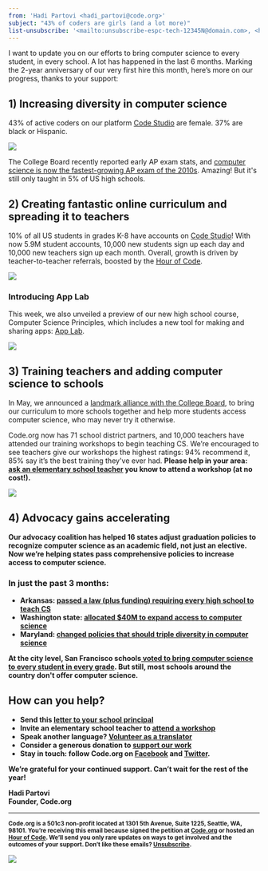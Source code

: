 ```yaml
---
from: 'Hadi Partovi <hadi_partovi@code.org>'
subject: "43% of coders are girls (and a lot more)"
list-unsubscribe: '<mailto:unsubscribe-espc-tech-12345N@domain.com>, <http://domain.com/member/unsubscribe/?listname=espc-tech@domain.com?id=12345N>'
---
```


<p>
I want to update you on our efforts to bring computer science to every student, in every school. A lot has happened in the last 6 months. Marking the 2-year anniversary of our very first hire this month, here’s more on our progress, thanks to your support:
</p>
<h2>
1) Increasing diversity in computer science</h2>
<p>
43% of active coders on our platform <a href="https://studio.code.org/">Code Studio</a> are female. 37% are black or Hispanic.</p>
<a href="http://blog.code.org/post/124017777158/mid-2015-update"><img src="https://code.org/images/infographics/fit-350/diversity-courses.png"></a>
<p>
The College Board recently reported early AP exam stats, and <a href="http://blog.code.org/post/123032125688/apcs-2015">computer science is now the fastest-growing AP exam of the 2010s</a>. Amazing! But it's still only taught in 5% of US high schools.
</p>
<h2>
2) Creating fantastic online curriculum and spreading it to teachers</h2>
<p>
10% of all US students in grades K-8 have accounts on <a href="http://studio.code.org/">Code Studio</a>! With now 5.9M student accounts, 10,000 new students sign up each day and 10,000 new teachers sign up each month. Overall, growth is driven by teacher-to-teacher referrals, boosted by the <a href="http://hourofcode.com/">Hour of Code</a>.
</p>
<a href="http://blog.code.org/post/124017777158/mid-2015-update"><img src="https://code.org/images/email/fit-350/student-accounts.png"></a>
<p>
<h3>Introducing App Lab</h3></p>
<p>
This week, we also unveiled a preview of our new high school course, Computer Science Principles, which includes a new tool for making and sharing apps: <a href="http://code.org/applab">App Lab</a>.<br>
</p>
<a href="https://code.org/educate/applab"><img src="https://code.org/images/email/fit-350/applab.png"></a>
<h2>3) Training teachers and adding computer science to schools</h2>
<p>
In May, we announced a <a href="https://code.org/college-board">landmark alliance with the College Board</a>, to bring our curriculum to more schools together and help more students access computer science, who may never try it otherwise.
</p>
<p>
Code.org now has 71 school district partners, and 10,000 teachers have attended our training workshops to begin teaching CS. We’re encouraged to see teachers give our workshops the highest ratings: 94% recommend it, 85% say it’s the best training they've ever had. <b>Please help in your area: <a href="http://code.org/k5">ask an elementary school teacher</a> you know to attend a workshop (at no cost!).
</p>
<a href="https://code.org/k5"><img src="https://code.org/images/email/fit-350/workshop-map.png"></a>
<h2>
4) Advocacy gains accelerating
</h2>
<p>
Our advocacy coalition has helped 16 states adjust graduation policies to recognize computer science as an academic field, not just an elective. Now we’re helping states pass comprehensive policies to increase access to computer science.</p>
<p>
<h3>In just the past 3 months:
</h3>
</p>
<ul>
<li>
<b>Arkansas:</b>&nbsp;<a href="http://www.wired.com/2015/03/arkansas-computer-science/">passed a law (plus funding) requiring every high school to teach CS</a></li>
<li><b>Washington state:&nbsp;</b><a href="http://blog.code.org/post/122951279913/wa-budget">allocated $40M to expand access to computer science</a></li>
<li><b>Maryland:</b>&nbsp;<a href="http://blog.code.org/post/121123281798/md">changed policies that should triple diversity in computer science</a></li>
</ul>
<p>
At the city level, <b>San Francisco schools</b><a href="http://www.sfusd.edu/en/news/current-news/2015-news-archive/06/board-approves-plans-to-expand-computer-science-curriculum-to-all-grades.html"> voted to bring computer science to every student in every grade</a>. But still, most schools around the country don't offer computer science.</p>
<h2>How can you help?</h2>
<ul>
<li>
Send this <a href="https://code.org/promote/letter">letter to your school principal</a>
</li>
<li>
Invite an elementary school teacher to <a href="http://code.org/k5">attend a workshop</a>
</li>
<li>
Speak another language? <a href="http://code.org/translate">Volunteer as a translator</a>
</li>
<li>
Consider a generous donation to <a href="http://code.org/donate">support our work</a>
</li>
<li>
Stay in touch: follow Code.org on <a href="https://www.facebook.com/Code.org">Facebook</a> and <a href="https://twitter.com/intent/follow?original_referer=https%3A%2F%2Fcode.org%2Fabout&screen_name=codeorg&tw_p=followbutton">Twitter</a>.
</li>
</ul>
<p>
We’re grateful for your continued support. Can’t wait for the rest of the year!
</p>
<p>
<p>
    Hadi Partovi<br />
    Founder, Code.org
    </p>
<p>
<hr/>
<small>
Code.org is a 501c3 non-profit located at 1301 5th Avenue, Suite 1225, Seattle, WA, 98101. You’re receiving this email because signed the petition at <a href="https://code.org/">Code.org</a> or hosted an <a href="https://hourofcode.com/">Hour of Code</a>. We’ll send you only rare updates on ways to get involved and the outcomes of your support. Don’t like these emails? <a href="<%= unsubscribe_link %>">Unsubscribe</a>.
</small></p>

![](<%= tracking_pixel %>)
